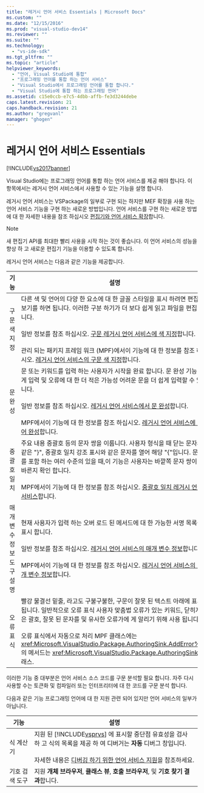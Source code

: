 ```yaml
---
title: "레거시 언어 서비스 Essentials | Microsoft Docs"
ms.custom: ""
ms.date: "12/15/2016"
ms.prod: "visual-studio-dev14"
ms.reviewer: ""
ms.suite: ""
ms.technology: 
  - "vs-ide-sdk"
ms.tgt_pltfrm: ""
ms.topic: "article"
helpviewer_keywords: 
  - "언어, Visual Studio에 통합"
  - "프로그래밍 언어를 통합 하는 언어 서비스"
  - "Visual Studio에서 프로그래밍 언어를 통합 합니다."
  - "Visual Studio에 통합 하는 프로그래밍 언어"
ms.assetid: c15e0ccb-e7c5-4dbb-affb-fe3d3244debe
caps.latest.revision: 21
caps.handback.revision: 21
ms.author: "gregvanl"
manager: "ghogen"
---
```

# 레거시 언어 서비스 Essentials
[!INCLUDE[vs2017banner](../../code-quality/includes/vs2017banner.md)]

Visual Studio에는 프로그래밍 언어를 통합 하는 언어 서비스를 제공 해야 합니다. 이 항목에서는 레거시 언어 서비스에서 사용할 수 있는 기능을 설명 합니다.  
  
 레거시 언어 서비스는 VSPackage의 일부로 구현 되는 하지만 MEF 확장을 사용 하는 언어 서비스 기능을 구현 하는 새로운 방법입니다. 언어 서비스를 구현 하는 새로운 방법에 대 한 자세한 내용을 참조 하십시오 [편집기와 언어 서비스 확장](../../extensibility/editor-and-language-service-extensions.md)합니다.  
  
> [!NOTE]
>  새 편집기 API를 최대한 빨리 사용을 시작 하는 것이 좋습니다. 이 언어 서비스의 성능을 향상 하 고 새로운 편집기 기능을 이용할 수 있도록 합니다.  
  
 레거시 언어 서비스는 다음과 같은 기능을 제공합니다.  
  
|기능|설명|  
|--------|--------|  
|구문 색 지정|다른 색 및 언어의 다양 한 요소에 대 한 글꼴 스타일을 표시 하려면 편집기 보기를 하면 됩니다. 이러한 구분 하기가 더 보다 쉽게 읽고 파일을 편집 합니다.<br /><br /> 일반 정보를 참조 하십시오. [구문 레거시 언어 서비스에 색 지정](../../extensibility/internals/syntax-coloring-in-a-legacy-language-service.md)합니다.<br /><br /> 관리 되는 패키지 프레임 워크 \(MPF\)에서이 기능에 대 한 정보를 참조 하십시오. [레거시 언어 서비스의 구문 색 지정](../../extensibility/internals/syntax-colorizing-in-a-legacy-language-service.md)합니다.|  
|문 완성|문 또는 키워드를 입력 하는 사용자가 시작을 완료 합니다. 문 완성 기능 적게 입력 및 오류에 대 한 더 적은 가능성 어려운 문을 더 쉽게 입력할 수 있습니다.<br /><br /> 일반 정보를 참조 하십시오. [레거시 언어 서비스에서 문 완성](../../extensibility/internals/statement-completion-in-a-legacy-language-service.md)합니다.<br /><br /> MPF에서이 기능에 대 한 정보를 참조 하십시오. [레거시 언어 서비스에 단어 완성](../../extensibility/internals/word-completion-in-a-legacy-language-service.md)합니다.|  
|중괄호 일치|주요 내용 중괄호 등의 문자 쌍을 이룹니다. 사용자 형식을 때 닫는 문자와 같은 "}", 중괄호 일치 강조 표시와 같은 문자를 열어 해당 "{"입니다. 문자를 포함 하는 여러 수준의 있을 때,이 기능은 사용자는 바깥쪽 문자 쌍이 올바른지 확인 합니다.<br /><br /> MPF에서이 기능에 대 한 정보를 참조 하십시오. [중괄호 일치 레거시 언어 서비스](../../extensibility/internals/brace-matching-in-a-legacy-language-service.md)합니다.|  
|매개 변수 정보 도구 설명|현재 사용자가 입력 하는 오버 로드 된 메서드에 대 한 가능한 서명 목록을 표시 합니다.<br /><br /> 일반 정보를 참조 하십시오. [레거시 언어 서비스의 매개 변수 정보](../../extensibility/internals/parameter-info-in-a-legacy-language-service1.md)합니다.<br /><br /> MPF에서이 기능에 대 한 정보를 참조 하십시오. [레거시 언어 서비스의 매개 변수 정보](../../extensibility/internals/parameter-info-in-a-legacy-language-service2.md)합니다.|  
|오류 표식|빨강 물결선 밑줄, 라고도 구불구불한, 구문이 잘못 된 텍스트 아래에 표시 됩니다. 일반적으로 오류 표식 사용자 맞춤법 오류가 있는 키워드, 닫히지 않은 괄호, 잘못 된 문자를 및 유사한 오류가에 게 알리기 위해 사용 됩니다.<br /><br /> 오류 표식에서 자동으로 처리 MPF 클래스에는 <xref:Microsoft.VisualStudio.Package.AuthoringSink.AddError%2A> 의 메서드는 <xref:Microsoft.VisualStudio.Package.AuthoringSink> 클래스.|  
  
 이러한 기능 중 대부분은 언어 서비스 소스 코드를 구문 분석할 필요 합니다. 자주 다시 사용할 수는 토큰화 및 컴파일러 또는 인터프리터에 대 한 코드를 구문 분석 합니다.  
  
 다음과 같은 기능 프로그래밍 언어에 대 한 지원 관련 되어 있지만 언어 서비스의 일부가 아닙니다.  
  
|기능|설명|  
|--------|--------|  
|식 계산기|지원 된 [!INCLUDE[vsprvs](../../code-quality/includes/vsprvs_md.md)] 에 표시할 중단점 유효성을 검사 하 고 식의 목록을 제공 하 여 디버거는 **자동** 디버그 창입니다.<br /><br /> 자세한 내용은 [디버깅 하기 위한 언어 서비스 지원](../../extensibility/internals/language-service-support-for-debugging.md)을 참조하세요.|  
|기호 검색 도구|지원 **개체 브라우저**, **클래스 뷰**, **호출 브라우저**, 및 **기호 찾기 결과**합니다.|